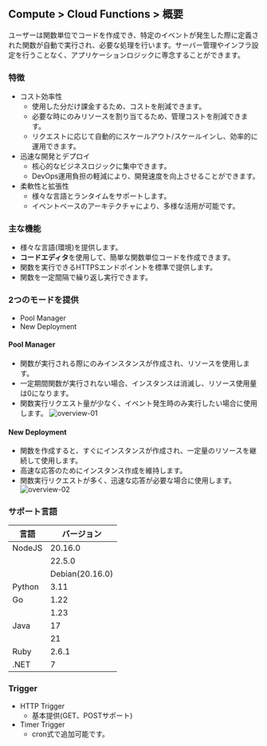 ## Compute > Cloud Functions > 概要
ユーザーは関数単位でコードを作成でき、特定のイベントが発生した際に定義された関数が自動で実行され、必要な処理を行います。サーバー管理やインフラ設定を行うことなく、アプリケーションロジックに専念することができます。

### 特徴
- コスト効率性
    - 使用した分だけ課金するため、コストを削減できます。
    - 必要な時にのみリソースを割り当てるため、管理コストを削減できます。
    - リクエストに応じて自動的にスケールアウト/スケールインし、効率的に運用できます。
- 迅速な開発とデプロイ
    - 核心的なビジネスロジックに集中できます。
    - DevOps運用負担の軽減により、開発速度を向上させることができます。
- 柔軟性と拡張性
    - 様々な言語とランタイムをサポートします。
    - イベントベースのアーキテクチャにより、多様な活用が可能です。

### 主な機能
- 様々な言語(環境)を提供します。
- **コードエディタ**を使用して、簡単な関数単位コードを作成できます。
- 関数を実行できるHTTPSエンドポイントを標準で提供します。
- 関数を一定間隔で繰り返し実行できます。

### 2つのモードを提供
- Pool Manager
- New Deployment
#### Pool Manager
- 関数が実行される際にのみインスタンスが作成され、リソースを使用します。
- 一定期間関数が実行されない場合、インスタンスは消滅し、リソース使用量は0になります。
- 関数実行リクエスト量が少なく、イベント発生時のみ実行したい場合に使用します。
![overview-01](https://kr1-api-object-storage.nhncloudservice.com/v1/AUTH_2acdfabf4efe4efc8a04c00b348110c9/cdn_origin/prod_cloud_functions/2025-07-29/overview-01.png)
#### New Deployment
- 関数を作成すると、すぐにインスタンスが作成され、一定量のリソースを継続して使用します。
- 高速な応答のためにインスタンス作成を維持します。
- 関数実行リクエストが多く、迅速な応答が必要な場合に使用します。
![overview-02](https://kr1-api-object-storage.nhncloudservice.com/v1/AUTH_2acdfabf4efe4efc8a04c00b348110c9/cdn_origin/prod_cloud_functions/2025-07-29/overview-02.png)

### サポート言語
| 言語   | バージョン     |
|----------|------------|
| NodeJS   | 20.16.0    |
|          | 22.5.0     |
|          | Debian(20.16.0)     |
| Python   | 3.11       |
| Go       | 1.22       |
|          | 1.23       |
| Java     | 17         |
|          | 21         |
| Ruby     | 2.6.1      |
| .NET     | 7          |

### Trigger
- HTTP Trigger
    - 基本提供(GET、POSTサポート)
- Timer Trigger
    - cron式で追加可能です。
